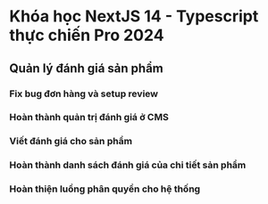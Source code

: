 # Khóa học NextJS 14 - Typescript thực chiến Pro 2024

## Quản lý đánh giá sản phẩm

### Fix bug đơn hàng và setup review

### Hoàn thành quản trị đánh giá ở CMS

### Viết đánh giá cho sản phẩm

### Hoàn thành danh sách đánh giá của chi tiết sản phẩm

### Hoàn thiện luồng phân quyền cho hệ thống

